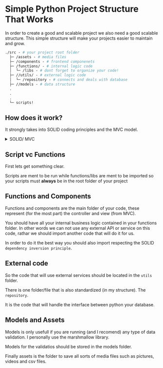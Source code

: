 # Simple Python Project Structure That Works

In order to create a good and scalable project we also need a good scalable structure. This simple structure will make your projects easier to maintain and grow.

```graphql
./src - # your project root folder
  ├─ /assets - # media files
  ├─ /components - # frontend componenets
  ├─ /functions/ - # internal logic code
  │  └─ /libs - # dont forget to organize your code!
  ├─ //utils/ - # external logic code
  │  └─ /repository - # connects and deals with database
  ├─ //models - # data structure
  .
  .
  .
  └─ scripts!
```

## How does it work?

It strongly takes into SOLID coding principles and the MVC model.

<details>
<summary>SOLID/ MVC</summary>

### SOLID
**S**ingle-Responsibility Principle

**O**pen-Closed Principle

**L**iskov Substitution Principle

**I**nterface Segregation Principle

**D**ependency inversion Principle

<sup>If you would like to learn more about SOLID principles applied in python please read my post on this!</sup>

### MVC

- Model defines the data structure
- View defines what will be shown to the UI
- Controller contains the business logic

<sup>I sould also have a post about MVC as well!</sup>

</details>

## Script vc Functions

First lets get something clear.

Scripts are ment to be run while functions/libs are ment to be imported so your scripts must **always** be in the root folder of your project

## Functions and Components

Functions and components are the main folder of your code, these represent (for the most part) the controller and view (from MVC).

You should have all your internal business logic contained in your functions folder. In other words we can not use any external API or service on this code, rathar we should import another code that will do it for us.

In order to do it the best way you should also import respecting the SOLID `dependency inversion principle`.

## External code

So the code that will use external services should be located in the `utils` folder.

There is one folder/file that is also standardized (in my structure). The `repository`.

It is the code that will handle the interface between python your database.

## Models and Assets

Models is only usefull if you are running (and I recomend) any type of data validation. I personally use the marshmallow library.

Models for the validatios should be stored in the models folder.

Finally assets is the folder to save all sorts of media files such as pictures, videos and csv files.